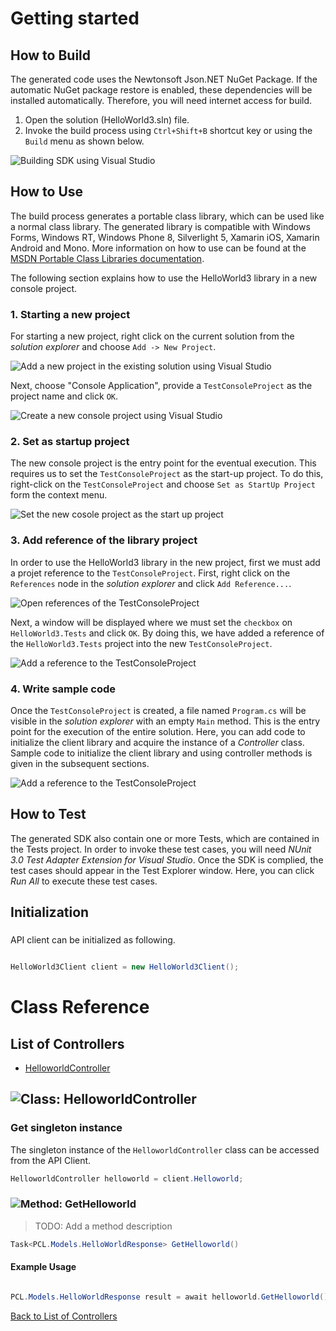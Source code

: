 # Getting started

## How to Build

The generated code uses the Newtonsoft Json.NET NuGet Package. If the automatic NuGet package restore
is enabled, these dependencies will be installed automatically. Therefore,
you will need internet access for build.

1. Open the solution (HelloWorld3.sln) file.
2. Invoke the build process using `Ctrl+Shift+B` shortcut key or using the `Build` menu as shown below.

![Building SDK using Visual Studio](https://apidocs.io/illustration/cs?step=buildSDK&workspaceFolder=Hello%20world%203-CSharp&workspaceName=HelloWorld3&projectName=HelloWorld3.Tests)

## How to Use

The build process generates a portable class library, which can be used like a normal class library. The generated library is compatible with Windows Forms, Windows RT, Windows Phone 8,
Silverlight 5, Xamarin iOS, Xamarin Android and Mono. More information on how to use can be found at the [MSDN Portable Class Libraries documentation](http://msdn.microsoft.com/en-us/library/vstudio/gg597391%28v=vs.100%29.aspx).

The following section explains how to use the HelloWorld3 library in a new console project.

### 1. Starting a new project

For starting a new project, right click on the current solution from the *solution explorer* and choose  ``` Add -> New Project ```.

![Add a new project in the existing solution using Visual Studio](https://apidocs.io/illustration/cs?step=addProject&workspaceFolder=Hello%20world%203-CSharp&workspaceName=HelloWorld3&projectName=HelloWorld3.Tests)

Next, choose "Console Application", provide a ``` TestConsoleProject ``` as the project name and click ``` OK ```.

![Create a new console project using Visual Studio](https://apidocs.io/illustration/cs?step=createProject&workspaceFolder=Hello%20world%203-CSharp&workspaceName=HelloWorld3&projectName=HelloWorld3.Tests)

### 2. Set as startup project

The new console project is the entry point for the eventual execution. This requires us to set the ``` TestConsoleProject ``` as the start-up project. To do this, right-click on the  ``` TestConsoleProject ``` and choose  ``` Set as StartUp Project ``` form the context menu.

![Set the new cosole project as the start up project](https://apidocs.io/illustration/cs?step=setStartup&workspaceFolder=Hello%20world%203-CSharp&workspaceName=HelloWorld3&projectName=HelloWorld3.Tests)

### 3. Add reference of the library project

In order to use the HelloWorld3 library in the new project, first we must add a projet reference to the ``` TestConsoleProject ```. First, right click on the ``` References ``` node in the *solution explorer* and click ``` Add Reference... ```.

![Open references of the TestConsoleProject](https://apidocs.io/illustration/cs?step=addReference&workspaceFolder=Hello%20world%203-CSharp&workspaceName=HelloWorld3&projectName=HelloWorld3.Tests)

Next, a window will be displayed where we must set the ``` checkbox ``` on ``` HelloWorld3.Tests ``` and click ``` OK ```. By doing this, we have added a reference of the ```HelloWorld3.Tests``` project into the new ``` TestConsoleProject ```.

![Add a reference to the TestConsoleProject](https://apidocs.io/illustration/cs?step=createReference&workspaceFolder=Hello%20world%203-CSharp&workspaceName=HelloWorld3&projectName=HelloWorld3.Tests)

### 4. Write sample code

Once the ``` TestConsoleProject ``` is created, a file named ``` Program.cs ``` will be visible in the *solution explorer* with an empty ``` Main ``` method. This is the entry point for the execution of the entire solution.
Here, you can add code to initialize the client library and acquire the instance of a *Controller* class. Sample code to initialize the client library and using controller methods is given in the subsequent sections.

![Add a reference to the TestConsoleProject](https://apidocs.io/illustration/cs?step=addCode&workspaceFolder=Hello%20world%203-CSharp&workspaceName=HelloWorld3&projectName=HelloWorld3.Tests)

## How to Test

The generated SDK also contain one or more Tests, which are contained in the Tests project.
In order to invoke these test cases, you will need *NUnit 3.0 Test Adapter Extension for Visual Studio*.
Once the SDK is complied, the test cases should appear in the Test Explorer window.
Here, you can click *Run All* to execute these test cases.

## Initialization

### 

API client can be initialized as following.

```csharp

HelloWorld3Client client = new HelloWorld3Client();
```



# Class Reference

## <a name="list_of_controllers"></a>List of Controllers

* [HelloworldController](#helloworld_controller)

## <a name="helloworld_controller"></a>![Class: ](https://apidocs.io/img/class.png "HelloWorld3.Tests.Controllers.HelloworldController") HelloworldController

### Get singleton instance

The singleton instance of the ``` HelloworldController ``` class can be accessed from the API Client.

```csharp
HelloworldController helloworld = client.Helloworld;
```

### <a name="get_helloworld"></a>![Method: ](https://apidocs.io/img/method.png "HelloWorld3.Tests.Controllers.HelloworldController.GetHelloworld") GetHelloworld

> TODO: Add a method description


```csharp
Task<PCL.Models.HelloWorldResponse> GetHelloworld()
```

#### Example Usage

```csharp

PCL.Models.HelloWorldResponse result = await helloworld.GetHelloworld();

```


[Back to List of Controllers](#list_of_controllers)



